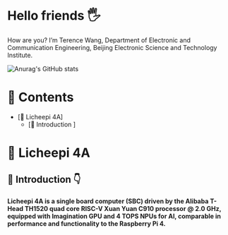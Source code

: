 # Hello friends 🖐️

How are you? I’m Terence Wang, Department of Electronic and Communication Engineering, Beijing Electronic Science and Technology Institute.


![Anurag's GitHub stats](https://github-readme-stats.vercel.app/api?username=TerenceWangShenxing&show_icons=true&theme=radical)

# 📖 Contents

- [📌 Licheepi 4A]
  - [🧩 Introduction ]
# 📌 Licheepi 4A

## 🧩 Introduction 👇

#### Licheepi 4A is a single board computer (SBC) driven by the Alibaba T-Head TH1520 quad core RISC-V Xuan Yuan C910 processor @ 2.0 GHz, equipped with Imagination GPU and 4 TOPS NPUs for AI, comparable in performance and functionality to the Raspberry Pi 4.

